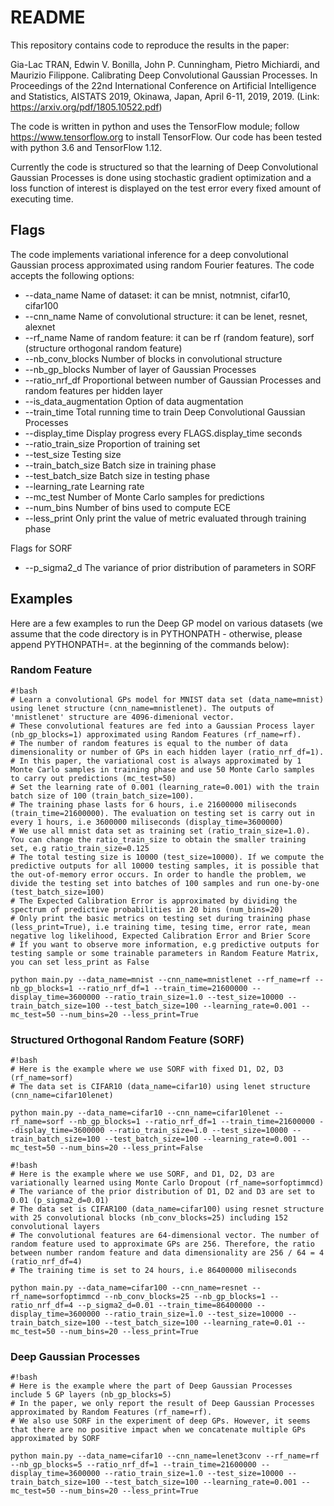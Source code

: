 # README #

This repository contains code to reproduce the results in the paper:

Gia-Lac TRAN,  Edwin V. Bonilla, John P. Cunningham, Pietro Michiardi, and Maurizio Filippone. Calibrating Deep Convolutional Gaussian Processes. In Proceedings of the 22nd International Conference on Artificial Intelligence and Statistics, AISTATS 2019, Okinawa, Japan, April 6-11, 2019, 2019.
(Link: https://arxiv.org/pdf/1805.10522.pdf)

The code is written in python and uses the TensorFlow module; follow https://www.tensorflow.org to install TensorFlow. Our code has been tested with python 3.6 and TensorFlow 1.12.

Currently the code is structured so that the learning of Deep Convolutional Gaussian Processes is done using stochastic gradient optimization and a loss function of interest is displayed on the test error every fixed amount of executing time.

## Flags ##

The code implements variational inference for a deep convolutional Gaussian process approximated using random Fourier features. The code accepts the following options:

*   --data_name                 Name of dataset: it can be mnist, notmnist, cifar10, cifar100
*   --cnn_name                  Name of convolutional structure: it can be lenet, resnet, alexnet
*   --rf_name                   Name of random feature: it can be rf (random feature), sorf (structure orthogonal random feature)
*   --nb_conv_blocks            Number of blocks in convolutional structure
*   --nb_gp_blocks              Number of layer of Gaussian Processes
*   --ratio_nrf_df              Proportional between number of Gaussian Processes and random features per hidden layer
*   --is_data_augmentation      Option of data augmentation
*   --train_time                Total running time to train Deep Convolutional Gaussian Processes
*   --display_time              Display progress every FLAGS.display_time seconds
*   --ratio_train_size          Proportion of training set
*   --test_size                 Testing size
*   --train_batch_size          Batch size in training phase
*   --test_batch_size           Batch size in testing phase
*   --learning_rate             Learning rate
*   --mc_test                   Number of Monte Carlo samples for predictions
*   --num_bins                  Number of bins used to compute ECE
*   --less_print                Only print the value of metric evaluated through training phase

Flags for SORF

*   --p_sigma2_d                The variance of prior distribution of parameters in SORF


## Examples ##

Here are a few examples to run the Deep GP model on various datasets (we assume that the code directory is in PYTHONPATH - otherwise, please append PYTHONPATH=. at the beginning of the commands below):

### Random Feature ###

```
#!bash
# Learn a convolutional GPs model for MNIST data set (data_name=mnist) using lenet structure (cnn_name=mnistlenet). The outputs of 'mnistlenet' structure are 4096-dimenional vector.
# These convolutional features are fed into a Gaussian Process layer (nb_gp_blocks=1) approximated using Random Features (rf_name=rf).
# The number of random features is equal to the number of data dimensionality or number of GPs in each hidden layer (ratio_nrf_df=1).
# In this paper, the variational cost is always approximated by 1 Monte Carlo samples in training phase and use 50 Monte Carlo samples to carry out predictions (mc_test=50)
# Set the learning rate of 0.001 (learning_rate=0.001) with the train batch size of 100 (train_batch_size=100). 
# The training phase lasts for 6 hours, i.e 21600000 miliseconds (train_time=21600000). The evaluation on testing set is carry out in every 1 hours, i.e 3600000 miliseconds (display_time=3600000)
# We use all mnist data set as training set (ratio_train_size=1.0). You can change the ratio_train_size to obtain the smaller training set, e.g ratio_train_size=0.125
# The total testing size is 10000 (test_size=10000). If we compute the predictive outputs for all 10000 testing samples, it is possible that the out-of-memory error occurs. In order to handle the problem, we divide the testing set into batches of 100 samples and run one-by-one (test_batch_size=100)
# The Expected Calibration Error is approximated by dividing the spectrum of predictive probabilities in 20 bins (num_bins=20)
# Only print the basic metrics on testing set during training phase (less_print=True), i.e training time, tesing time, error rate, mean negative log likelihood, Expected Calibration Error and Brier Score
# If you want to observe more information, e.g predictive outputs for testing sample or some trainable parameters in Random Feature Matrix, you can set less_print as False

python main.py --data_name=mnist --cnn_name=mnistlenet --rf_name=rf --nb_gp_blocks=1 --ratio_nrf_df=1 --train_time=21600000 --display_time=3600000 --ratio_train_size=1.0 --test_size=10000 --train_batch_size=100 --test_batch_size=100 --learning_rate=0.001 --mc_test=50 --num_bins=20 --less_print=True
```

### Structured Orthogonal Random Feature (SORF) ###

```
#!bash
# Here is the example where we use SORF with fixed D1, D2, D3 (rf_name=sorf)
# The data set is CIFAR10 (data_name=cifar10) using lenet structure (cnn_name=cifar10lenet)

python main.py --data_name=cifar10 --cnn_name=cifar10lenet --rf_name=sorf --nb_gp_blocks=1 --ratio_nrf_df=1 --train_time=21600000 --display_time=3600000 --ratio_train_size=1.0 --test_size=10000 --train_batch_size=100 --test_batch_size=100 --learning_rate=0.001 --mc_test=50 --num_bins=20 --less_print=False
```

```
#!bash
# Here is the example where we use SORF, and D1, D2, D3 are variationally learned using Monte Carlo Dropout (rf_name=sorfoptimmcd)
# The variance of the prior distribution of D1, D2 and D3 are set to 0.01 (p_sigma2_d=0.01)
# The data set is CIFAR100 (data_name=cifar100) using resnet structure with 25 convolutional blocks (nb_conv_blocks=25) including 152 convolutional layers   
# The convolutional features are 64-dimensional vector. The number of random feature used to approximate GPs are 256. Therefore, the ratio between number random feature and data dimensionality are 256 / 64 = 4 (ratio_nrf_df=4)
# The training time is set to 24 hours, i.e 86400000 miliseconds

python main.py --data_name=cifar100 --cnn_name=resnet --rf_name=sorfoptimmcd --nb_conv_blocks=25 --nb_gp_blocks=1 --ratio_nrf_df=4 --p_sigma2_d=0.01 --train_time=86400000 --display_time=3600000 --ratio_train_size=1.0 --test_size=10000 --train_batch_size=100 --test_batch_size=100 --learning_rate=0.01 --mc_test=50 --num_bins=20 --less_print=True
```

### Deep Gaussian Processes ###

```
#!bash
# Here is the example where the part of Deep Gaussian Processes include 5 GP layers (nb_gp_blocks=5)
# In the paper, we only report the result of Deep Gaussian Processes approximated by Random Features (rf_name=rf). 
# We also use SORF in the experiment of deep GPs. However, it seems that there are no positive impact when we concatenate multiple GPs approximated by SORF

python main.py --data_name=cifar10 --cnn_name=lenet3conv --rf_name=rf --nb_gp_blocks=5 --ratio_nrf_df=1 --train_time=21600000 --display_time=3600000 --ratio_train_size=1.0 --test_size=10000 --train_batch_size=100 --test_batch_size=100 --learning_rate=0.001 --mc_test=50 --num_bins=20 --less_print=True
```